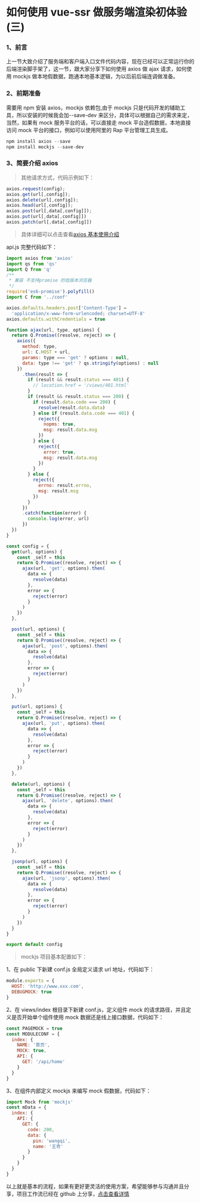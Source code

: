 # 如何使用 vue-ssr 做服务端渲染初体验(三)

### 1、前言

上一节大致介绍了服务端和客户端入口文件代码内容，现在已经可以正常运行你的后端渲染脚手架了，这一节，跟大家分享下如何使用 axios 做 ajax 请求，如何使用 mockjs 做本地假数据，跑通本地基本逻辑，为以后前后端连调做准备。

### 2、前期准备

需要用 npm 安装 axios，mockjs 依赖包,由于 mockjs 只是代码开发的辅助工具，所以安装的时候我会加--save-dev 来区分，具体可以根据自己的需求来定，当然，如果有 mock 服务平台的话，可以直接走 mock 平台造假数据，本地直接访问 mock 平台的接口，例如可以使用阿里的 Rap 平台管理工具生成。

```javascript
npm install axios --save
npm install mockjs --save-dev
```

<!-- more -->

### 3、简要介绍 axios

> 其他请求方式，代码示例如下：

```javascript
axios.request(config);
axios.get(url[,config]);
axios.delete(url[,config]);
axios.head(url[,config]);
axios.post(url[,data[,config]]);
axios.put(url[,data[,config]])
axios.patch(url[,data[,config]])
```

> 具体详细可以点击查看<a href="/2017-05-02/" target="_blank" >axios 基本使用介绍</a>

api.js 完整代码如下：

```javascript
import axios from 'axios'
import qs from 'qs'
import Q from 'q'
/**
 * 兼容 不支持promise 的低版本浏览器
 */
require('es6-promise').polyfill()
import C from '../conf'

axios.defaults.headers.post['Content-Type'] =
  'application/x-www-form-urlencoded; charset=UTF-8'
axios.defaults.withCredentials = true

function ajax(url, type, options) {
  return Q.Promise((resolve, reject) => {
    axios({
      method: type,
      url: C.HOST + url,
      params: type === 'get' ? options : null,
      data: type !== 'get' ? qs.stringify(options) : null
    })
      .then(result => {
        if (result && result.status === 401) {
          // location.href = '/views/401.html'
        }
        if (result && result.status === 200) {
          if (result.data.code === 200) {
            resolve(result.data.data)
          } else if (result.data.code === 401) {
            reject({
              nopms: true,
              msg: result.data.msg
            })
          } else {
            reject({
              error: true,
              msg: result.data.msg
            })
          }
        } else {
          reject({
            errno: result.errno,
            msg: result.msg
          })
        }
      })
      .catch(function(error) {
        console.log(error, url)
      })
  })
}

const config = {
  get(url, options) {
    const _self = this
    return Q.Promise((resolve, reject) => {
      ajax(url, 'get', options).then(
        data => {
          resolve(data)
        },
        error => {
          reject(error)
        }
      )
    })
  },

  post(url, options) {
    const _self = this
    return Q.Promise((resolve, reject) => {
      ajax(url, 'post', options).then(
        data => {
          resolve(data)
        },
        error => {
          reject(error)
        }
      )
    })
  },

  put(url, options) {
    const _self = this
    return Q.Promise((resolve, reject) => {
      ajax(url, 'put', options).then(
        data => {
          resolve(data)
        },
        error => {
          reject(error)
        }
      )
    })
  },

  delete(url, options) {
    const _self = this
    return Q.Promise((resolve, reject) => {
      ajax(url, 'delete', options).then(
        data => {
          resolve(data)
        },
        error => {
          reject(error)
        }
      )
    })
  },

  jsonp(url, options) {
    const _self = this
    return Q.Promise((resolve, reject) => {
      ajax(url, 'jsonp', options).then(
        data => {
          resolve(data)
        },
        error => {
          reject(error)
        }
      )
    })
  }
}

export default config
```

> mockjs 项目基本配置如下：

1、在 public 下新建 conf.js 全局定义请求 url 地址，代码如下：

```javascript
module.exports = {
  HOST: 'http://www.xxx.com',
  DEBUGMOCK: true
}
```

2、在 views/index 根目录下新建 conf.js，定义组件 mock 的请求路径，并且定义是否开始单个组件使用 mock 数据还是线上接口数据，代码如下：

```javascript
const PAGEMOCK = true
const MODULECONF = {
  index: {
    NAME: '首页',
    MOCK: true,
    API: {
      GET: '/api/home'
    }
  }
}
```

3、在组件内部定义 mockjs 来编写 mock 假数据，代码如下：

```javascript
import Mock from 'mockjs'
const mData = {
  index: {
    API: {
      GET: {
        code: 200,
        data: {
          pin: 'wangqi',
          name: '王奇'
        }
      }
    }
  }
}
```

以上就是基本的流程，如果有更好更灵活的使用方案，希望能够参与沟通并且分享，项目工作流已经在 github 上分享，<a href="https://github.com/wqzwh/wq-vue-ssr" target="_blank">点击查看详情</a>
